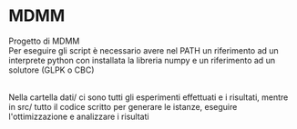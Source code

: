 # MDMM
Progetto di MDMM
\
Per eseguire gli script è necessario avere nel PATH un riferimento ad un interprete python con installata la libreria numpy e un riferimento ad un solutore (GLPK o CBC)

\
Nella cartella dati/ ci sono tutti gli esperimenti effettuati e i risultati, mentre in src/ tutto il codice scritto per generare le istanze, eseguire l'ottimizzazione e analizzare i risultati
